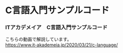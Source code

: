 # C言語入門サンプルコード

### ITアカデメイア　C言語入門サンプルコード

こちらの動画で解説しています。  
https://www.it-akademeia.jp/2020/03/21/c-language/